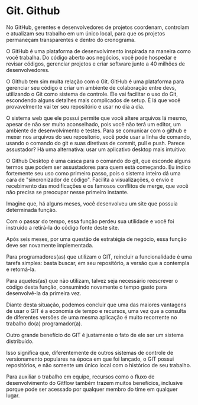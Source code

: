 # Git. Github

No GitHub, gerentes e desenvolvedores de projetos coordenam, controlam e atualizam seu trabalho em um único local, para que os projetos permaneçam transparentes e dentro do cronograma.

O GitHub é uma plataforma de desenvolvimento inspirada na maneira como você trabalha. Do código aberto aos negócios, você pode hospedar e revisar códigos, gerenciar projetos e criar software junto a 40 milhões de desenvolvedores.














O Github tem sim muita relação com o Git. GitHub é uma plataforma para gerenciar seu código e criar um ambiente de colaboração entre devs, utilizando o Git como sistema de controle. Ele vai facilitar o uso do Git, escondendo alguns detalhes mais complicados de setup. É lá que você provavelmente vai ter seu repositório e usar no dia a dia.

O sistema web que ele possui permite que você altere arquivos lá mesmo, apesar de não ser muito aconselhado, pois você não terá um editor, um ambiente de desenvolvimento e testes. Para se comunicar com o github e mexer nos arquivos do seu reposítorio, você pode usar a linha de comando, usando o comando do git e suas diretivas de commit, pull e push. Parece assustador? Há uma alternativa: usar um aplicativo desktop mais intuitivo:

O Github Desktop é uma casca para o comando do git, que esconde alguns termos que podem ser assustadores para quem está começando. Eu indico fortemente seu uso como primeiro passo, pois o sistema inteiro dá uma cara de "sincronizador de código". Facilita a visualizações, o envio e recebimento das modificações e os famosos conflitos de merge, que você não precisa se preocupar nesse primeiro instante.


Imagine que, há alguns meses, você desenvolveu um site que possuia determinada função. 

Com o passar do tempo, essa função perdeu sua utilidade e você foi instruído a retirá-la do código fonte deste site.

Após seis meses, por uma questão de estratégia de negócio, essa função deve ser novamente implementada.

Para programadores(as) que utilizam o GIT, reincluir a funcionalidade é uma tarefa simples: basta buscar, em seu repositório, a versão que a contempla e retomá-la.

Para aqueles(as) que não utilizam, talvez seja necessário reescrever o código desta função, consumindo novamente o tempo gasto para desenvolvê-la da primeira vez.

Diante desta situação, podemos concluir que uma das maiores vantagens de usar o GIT é a economia de tempo e recursos, uma vez que a consulta de diferentes versões de uma mesma aplicação é muito recorrente no trabalho do(a) programador(a).

Outro grande benefício do GIT é justamente o fato de ele ser um sistema distribuído.

Isso significa que, diferentemente de outros sistemas de controle de versionamento populares na época em que foi lançado, o GIT possui repositórios, e não somente um único local com o histórico de seu trabalho.

Para auxiliar o trabalho em equipe, recursos como o fluxo de desenvolvimento do Gitflow também trazem muitos benefícios, inclusive porque pode ser acessado por qualquer membro do time em qualquer lugar.
